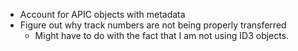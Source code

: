* Account for APIC objects with metadata
* Figure out why track numbers are not being properly transferred
    * Might have to do with the fact that I am not using ID3 objects.
